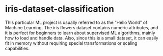 # iris-dataset-classification
This particular ML project is usually referred to as the “Hello World” of Machine Learning. The iris flowers dataset contains numeric attributes, and it is perfect for beginners
to learn about supervised ML algorithms, mainly how to load and handle data. Also, since this is a small dataset, it can easily fit in memory without requiring special 
transformations or scaling capabilities.
